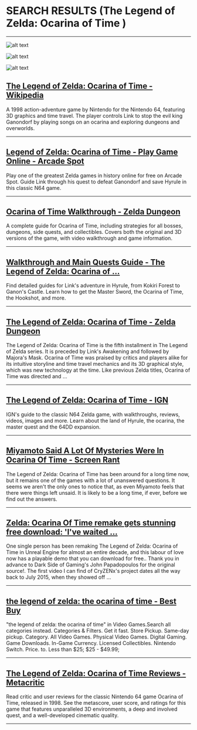 # SEARCH RESULTS (The Legend of Zelda: Ocarina of Time )
---


![alt text](https://cdn.mobygames.com/screenshots/9880240-the-legend-of-zelda-ocarina-of-time-nintendo-64-living-tree-the-.jpg "Screenshot of The Legend of Zelda: Ocarina of Time (Nintendo 64, 1998 ...")


![alt text](https://cdn.mobygames.com/screenshots/1604755-the-legend-of-zelda-ocarina-of-time-nintendo-64-kokiris-village-.jpg "Screenshot of The Legend of Zelda: Ocarina of Time (Nintendo 64, 1998 ...")


![alt text](https://cdn.mobygames.com/screenshots/15709360-the-legend-of-zelda-ocarina-of-time-nintendo-64-in-zoras-domain.png "Screenshot of The Legend of Zelda: Ocarina of Time (Nintendo 64, 1998 ...")

## [The Legend of Zelda: Ocarina of Time - Wikipedia](https://en.wikipedia.org/wiki/The_Legend_of_Zelda:_Ocarina_of_Time)
A 1998 action-adventure game by Nintendo for the Nintendo 64, featuring 3D graphics and time travel. The player controls Link to stop the evil king Ganondorf by playing songs on an ocarina and exploring dungeons and overworlds.

---

## [Legend of Zelda: Ocarina of Time - Play Game Online - Arcade Spot](https://arcadespot.com/game/the-legend-of-zelda-ocarina-of-time/)
Play one of the greatest Zelda games in history online for free on Arcade Spot. Guide Link through his quest to defeat Ganondorf and save Hyrule in this classic N64 game.

---

## [Ocarina of Time Walkthrough - Zelda Dungeon](https://www.zeldadungeon.net/ocarina-of-time-walkthrough/)
A complete guide for Ocarina of Time, including strategies for all bosses, dungeons, side quests, and collectibles. Covers both the original and 3D versions of the game, with video walkthrough and game information.

---

## [Walkthrough and Main Quests Guide - The Legend of Zelda: Ocarina of ...](https://www.ign.com/wikis/the-legend-of-zelda-ocarina-of-time-3d/Walkthrough_and_Main_Quests_Guide)
Find detailed guides for Link's adventure in Hyrule, from Kokiri Forest to Ganon's Castle. Learn how to get the Master Sword, the Ocarina of Time, the Hookshot, and more.

---

## [The Legend of Zelda: Ocarina of Time - Zelda Dungeon](https://www.zeldadungeon.net/wiki/The_Legend_of_Zelda:_Ocarina_of_Time)
The Legend of Zelda: Ocarina of Time is the fifth installment in The Legend of Zelda series. It is preceded by Link's Awakening and followed by Majora's Mask. Ocarina of Time was praised by critics and players alike for its intuitive storyline and time travel mechanics and its 3D graphical style, which was new technology at the time. Like previous Zelda titles, Ocarina of Time was directed and ...

---

## [The Legend of Zelda: Ocarina of Time - IGN](https://www.ign.com/games/the-legend-of-zelda-ocarina-of-time/)
IGN's guide to the classic N64 Zelda game, with walkthroughs, reviews, videos, images and more. Learn about the land of Hyrule, the ocarina, the master quest and the 64DD expansion.

---

## [Miyamoto Said A Lot Of Mysteries Were In Ocarina Of Time - Screen Rant](https://screenrant.com/zelda-ocarina-time-biggest-mysteries-miyamoto-interview-op-ed/)
The Legend of Zelda: Ocarina of Time has been around for a long time now, but it remains one of the games with a lot of unanswered questions. It seems we aren't the only ones to notice that, as even Miyamoto feels that there were things left unsaid. It is likely to be a long time, if ever, before we find out the answers.

---

## [Zelda: Ocarina Of Time remake gets stunning free download: 'I've waited ...](https://www.gamingbible.com/news/platform/nintendo/zelda-ocarina-of-time-remake-free-demo-564102-20250311)
One single person has been remaking The Legend of Zelda: Ocarina of Time in Unreal Engine for almost an entire decade, and this labour of love now has a playable demo that you can download for free.. Thank you in advance to Dark Side of Gaming's John Papadopoulos for the original source!. The first video I can find of CryZENx's project dates all the way back to July 2015, when they showed off ...

---

## [the legend of zelda: the ocarina of time - Best Buy](https://www.bestbuy.com/site/searchpage.jsp?id=pcat17071&st=the+legend+of+zelda:+the+ocarina+of+time)
"the legend of zelda: the ocarina of time" in Video Games.Search all categories instead. Categories & Filters. Get it fast. Store Pickup. Same-day pickup. Category. All Video Games. Physical Video Games. Digital Gaming. Game Downloads. In-Game Currency. Licensed Collectibles. Nintendo Switch. Price. to. Less than $25; $25 - $49.99;

---

## [The Legend of Zelda: Ocarina of Time Reviews - Metacritic](https://www.metacritic.com/game/the-legend-of-zelda-ocarina-of-time/)
Read critic and user reviews for the classic Nintendo 64 game Ocarina of Time, released in 1998. See the metascore, user score, and ratings for this game that features unparalleled 3D environments, a deep and involved quest, and a well-developed cinematic quality.

---

